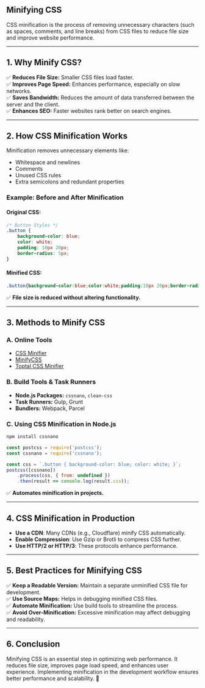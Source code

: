 ## **Minifying CSS**

CSS minification is the process of removing unnecessary characters (such as spaces, comments, and line breaks) from CSS files to reduce file size and improve website performance.

---

## **1. Why Minify CSS?**
✅ **Reduces File Size:** Smaller CSS files load faster.  
✅ **Improves Page Speed:** Enhances performance, especially on slow networks.  
✅ **Saves Bandwidth:** Reduces the amount of data transferred between the server and the client.  
✅ **Enhances SEO:** Faster websites rank better on search engines.  

---

## **2. How CSS Minification Works**
Minification removes unnecessary elements like:
- Whitespace and newlines
- Comments
- Unused CSS rules
- Extra semicolons and redundant properties

### **Example: Before and After Minification**
#### **Original CSS:**
```css
/* Button Styles */
.button {
    background-color: blue;
    color: white;
    padding: 10px 20px;
    border-radius: 5px;
}
```
#### **Minified CSS:**
```css
.button{background-color:blue;color:white;padding:10px 20px;border-radius:5px;}
```
✅ **File size is reduced without altering functionality.**

---

## **3. Methods to Minify CSS**
### **A. Online Tools**
- [CSS Minifier](https://cssminifier.com/)
- [MinifyCSS](https://www.minifycss.com/)
- [Toptal CSS Minifier](https://www.toptal.com/developers/cssminifier)

### **B. Build Tools & Task Runners**
- **Node.js Packages:** `cssnano`, `clean-css`
- **Task Runners:** Gulp, Grunt
- **Bundlers:** Webpack, Parcel

### **C. Using CSS Minification in Node.js**
```sh
npm install cssnano
```
```js
const postcss = require('postcss');
const cssnano = require('cssnano');

const css = `.button { background-color: blue; color: white; }`;
postcss([cssnano])
    .process(css, { from: undefined })
    .then(result => console.log(result.css));
```
✅ **Automates minification in projects.**

---

## **4. CSS Minification in Production**
- **Use a CDN**: Many CDNs (e.g., Cloudflare) minify CSS automatically.
- **Enable Compression**: Use Gzip or Brotli to compress CSS further.
- **Use HTTP/2 or HTTP/3**: These protocols enhance performance.

---

## **5. Best Practices for Minifying CSS**
✅ **Keep a Readable Version:** Maintain a separate unminified CSS file for development.  
✅ **Use Source Maps:** Helps in debugging minified CSS files.  
✅ **Automate Minification:** Use build tools to streamline the process.  
✅ **Avoid Over-Minification:** Excessive minification may affect debugging and readability.  

---

## **6. Conclusion**
Minifying CSS is an essential step in optimizing web performance. It reduces file size, improves page load speed, and enhances user experience. Implementing minification in the development workflow ensures better performance and scalability. 🚀